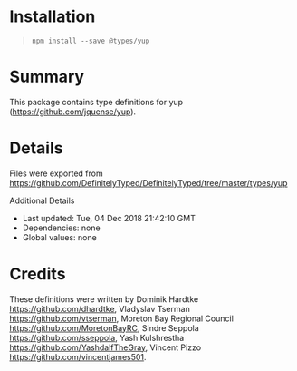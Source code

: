 # Installation
> `npm install --save @types/yup`

# Summary
This package contains type definitions for yup (https://github.com/jquense/yup).

# Details
Files were exported from https://github.com/DefinitelyTyped/DefinitelyTyped/tree/master/types/yup

Additional Details
 * Last updated: Tue, 04 Dec 2018 21:42:10 GMT
 * Dependencies: none
 * Global values: none

# Credits
These definitions were written by Dominik Hardtke <https://github.com/dhardtke>, Vladyslav Tserman <https://github.com/vtserman>, Moreton Bay Regional Council <https://github.com/MoretonBayRC>, Sindre Seppola <https://github.com/sseppola>, Yash Kulshrestha <https://github.com/YashdalfTheGray>, Vincent Pizzo <https://github.com/vincentjames501>.
